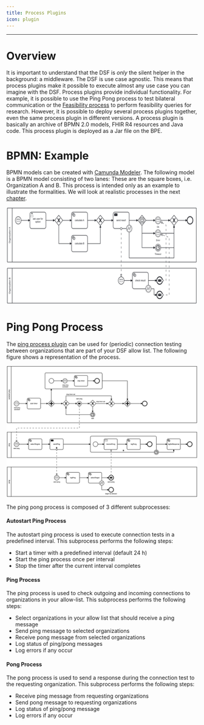 ```yaml
---
title: Process Plugins
icon: plugin
---
```

---

# Overview
It is important to understand that the DSF is *only* the silent helper in the background: a middleware. The DSF is use case agnostic. This means that process plugins make it possible to execute almost any use case you can imagine with the DSF. Process plugins provide individual functionality. For example, it is possible to use the Ping Pong process to test bilateral communication or the [Feasibility process](/intro/use-cases/feasibility) to perform feasibility queries for research.
However, it is possible to deploy several process plugins together, even the same process plugin in different versions. A process plugin is basically an archive of BPMN 2.0 models, FHIR R4 resources and Java code. This process plugin is deployed as a Jar file on the BPE.

# BPMN: Example
BPMN models can be created with [Camunda Modeler](https://camunda.com/de). The following model is a BPMN model consisting of two lanes: These are the square boxes, i.e. Organization A and B. This process is intended only as an example to illustrate the formalities. We will look at realistic processes in the next [chapter](/intro/use-cases).

![BPMN: Example](/photos/info/plugins/bpmn-example.png)

# Ping Pong Process
The [ping process plugin](https://github.com/datasharingframework/dsf-process-ping-pong) can be used for (periodic) connection testing between organizations that are part of your DSF allow list. The following figure shows a representation of the process.

![Ping-Pong Process](/photos/info/use-cases/ping-pong.png)


The ping pong process is composed of 3 different subprocesses:
#### Autostart Ping Process
The autostart ping process is used to execute connection tests in a predefined interval. This subprocess performs the following steps:

- Start a timer with a predefined interval (default 24 h)
- Start the ping process once per interval
- Stop the timer after the current interval completes

#### Ping Process
The ping process is used to check outgoing and incoming connections to organizations in your allow-list. This subprocess performs the following steps:

- Select organizations in your allow list that should receive a ping message
- Send ping message to selected organizations
- Receive pong message from selected organizations
- Log status of ping/pong messages
- Log errors if any occur

#### Pong Process
The pong process is used to send a response during the connection test to the requesting organization. This subprocess performs the following steps:

- Receive ping message from requesting organizations
- Send pong message to requesting organizations
- Log status of ping/pong message
- Log errors if any occur

<!--
## BPMN: Communicate
*Message Events* enable the communication between different organizations. Every time there is a *Message Event* between two business processes, there is a corresponding *TaskResource* on the FHIR side. When one organization sends a message for example “do some work” to another organization or when we send a message to ourselves to start or continue a process, we do this by creating a FHIR *TaskResource* with the status “requested”. After that the Business Process Engine starts the work and the status switches to “in-progress” and if the work is done to “completed” or if there is a problem to “failed”. 

![Message Send Task / Message Receive Task (Multi-Instance, Error Handling)](/photos/info/plugins/bpmn-communicate.png)

blablabla

![Event Based Gateway – OK Message, Error Message, Timeout](/photos/info/plugins/bpmn-event-based-gateway.png)

blablabla

![Message Events Intermediate | Send / Receive](/photos/info/plugins/bpmn-intermediate.png =750x90)
-->
